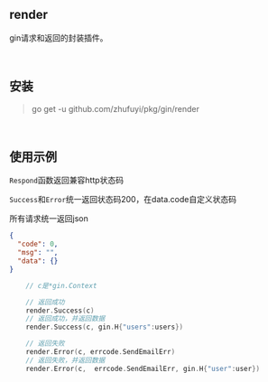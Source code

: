 ## render

gin请求和返回的封装插件。

<br>

## 安装

> go get -u github.com/zhufuyi/pkg/gin/render

<br>

## 使用示例

`Respond`函数返回兼容http状态码

`Success`和`Error`统一返回状态码200，在data.code自定义状态码

所有请求统一返回json

```json
{
  "code": 0,
  "msg": "",
  "data": {}
}
```

```go
    // c是*gin.Context

    // 返回成功
    render.Success(c)
    // 返回成功，并返回数据
    render.Success(c, gin.H{"users":users})

    // 返回失败
    render.Error(c, errcode.SendEmailErr)
    // 返回失败，并返回数据
    render.Error(c,  errcode.SendEmailErr, gin.H{"user":user})
```